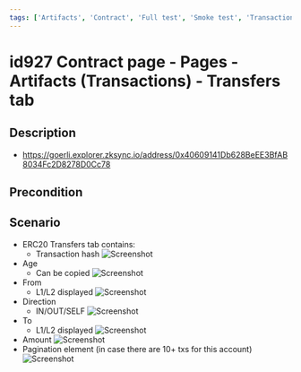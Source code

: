 ```yaml
---
tags: ['Artifacts', 'Contract', 'Full test', 'Smoke test', 'Transaction', 'Active']
---
```


# id927 Contract page - Pages - Artifacts (Transactions) -  Transfers tab

## Description
  - https://goerli.explorer.zksync.io/address/0x40609141Db628BeEE3BfAB8034Fc2D8278D0Cc78

## Precondition


## Scenario
- ERC20 Transfers tab contains:
    - Transaction hash
      ![Screenshot](../../../../static/img/Pages/Contracts/id927_1.png)
- Age
    - Can be copied
      ![Screenshot](../../../../static/img/Pages/Contracts/id927_2.png)
- From
    - L1/L2 displayed
      ![Screenshot](../../../../static/img/Pages/Contracts/id927_3.png)
- Direction
    - IN/OUT/SELF
      ![Screenshot](../../../../static/img/Pages/Contracts/id927_4.png)
- To
    - L1/L2 displayed
      ![Screenshot](../../../../static/img/Pages/Contracts/id927_5.png)
- Amount
  ![Screenshot](../../../../static/img/Pages/Contracts/id927_6.png)
- Pagination element (in case there are 10+ txs for this account)
  ![Screenshot](../../../../static/img/Pages/Contracts/id927_7.png)
